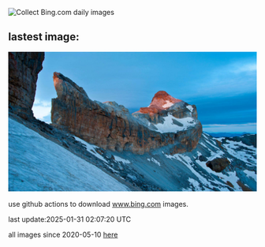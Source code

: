 ![Collect Bing.com daily images](https://github.com/counter2015/bing-daily-images/workflows/Collect%20Bing.com%20daily%20images/badge.svg)
## lastest image:
![](images/img.jpg)

use github actions to download www.bing.com images.

last update:2025-01-31 02:07:20 UTC

all images since 2020-05-10 [here](https://github.com/counter2015/bing-daily-images/tree/master/images) 
